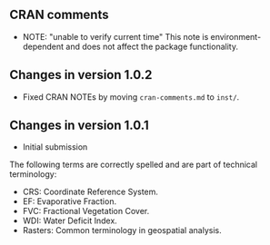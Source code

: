 
## CRAN comments

- NOTE: "unable to verify current time"
  This note is environment-dependent and does not affect the package functionality.

 ## Changes in version 1.0.2
- Fixed CRAN NOTEs by moving `cran-comments.md` to `inst/`.

## Changes in version 1.0.1
- Initial submission
  
 The following terms are correctly spelled and are part of technical terminology:
- CRS: Coordinate Reference System.
- EF: Evaporative Fraction.
- FVC: Fractional Vegetation Cover.
- WDI: Water Deficit Index.
- Rasters: Common terminology in geospatial analysis.
